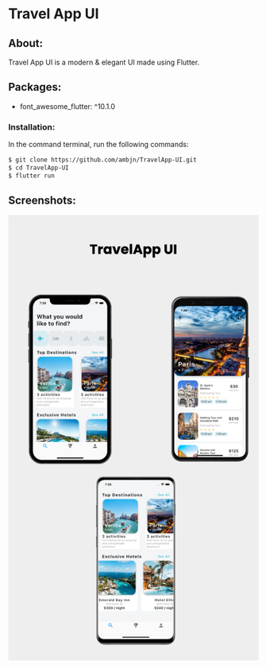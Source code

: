 # Travel App UI

## About:

Travel App UI is a modern & elegant UI made using Flutter.

## Packages:

<ul>
<li> font_awesome_flutter: ^10.1.0 </li>
</ul>

### Installation:

In the command terminal, run the following commands:

    $ git clone https://github.com/ambjn/TravelApp-UI.git
    $ cd TravelApp-UI
    $ flutter run

## Screenshots:

<center> <img src = screenshot/1.png alt='screenshot-of-app'> </center>
